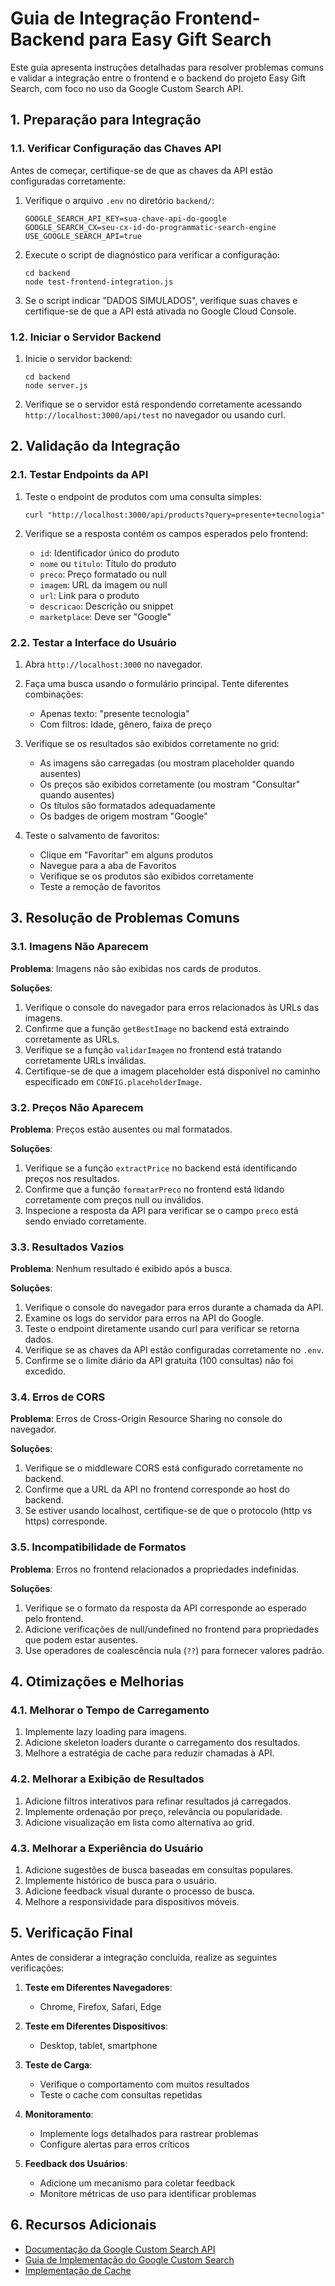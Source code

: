# Guia de Integração Frontend-Backend para Easy Gift Search

Este guia apresenta instruções detalhadas para resolver problemas comuns e validar a integração entre o frontend e o backend do projeto Easy Gift Search, com foco no uso da Google Custom Search API.

## 1. Preparação para Integração

### 1.1. Verificar Configuração das Chaves API

Antes de começar, certifique-se de que as chaves da API estão configuradas corretamente:

1. Verifique o arquivo `.env` no diretório `backend/`:
   ```
   GOOGLE_SEARCH_API_KEY=sua-chave-api-do-google
   GOOGLE_SEARCH_CX=seu-cx-id-do-programmatic-search-engine
   USE_GOOGLE_SEARCH_API=true
   ```

2. Execute o script de diagnóstico para verificar a configuração:
   ```
   cd backend
   node test-frontend-integration.js
   ```

3. Se o script indicar "DADOS SIMULADOS", verifique suas chaves e certifique-se de que a API está ativada no Google Cloud Console.

### 1.2. Iniciar o Servidor Backend

1. Inicie o servidor backend:
   ```
   cd backend
   node server.js
   ```

2. Verifique se o servidor está respondendo corretamente acessando `http://localhost:3000/api/test` no navegador ou usando curl.

## 2. Validação da Integração

### 2.1. Testar Endpoints da API

1. Teste o endpoint de produtos com uma consulta simples:
   ```
   curl "http://localhost:3000/api/products?query=presente+tecnologia"
   ```

2. Verifique se a resposta contém os campos esperados pelo frontend:
   - `id`: Identificador único do produto
   - `nome` ou `titulo`: Título do produto
   - `preco`: Preço formatado ou null
   - `imagem`: URL da imagem ou null
   - `url`: Link para o produto
   - `descricao`: Descrição ou snippet
   - `marketplace`: Deve ser "Google"

### 2.2. Testar a Interface do Usuário

1. Abra `http://localhost:3000` no navegador.

2. Faça uma busca usando o formulário principal. Tente diferentes combinações:
   - Apenas texto: "presente tecnologia"
   - Com filtros: Idade, gênero, faixa de preço

3. Verifique se os resultados são exibidos corretamente no grid:
   - As imagens são carregadas (ou mostram placeholder quando ausentes)
   - Os preços são exibidos corretamente (ou mostram "Consultar" quando ausentes)
   - Os títulos são formatados adequadamente
   - Os badges de origem mostram "Google"

4. Teste o salvamento de favoritos:
   - Clique em "Favoritar" em alguns produtos
   - Navegue para a aba de Favoritos
   - Verifique se os produtos são exibidos corretamente
   - Teste a remoção de favoritos

## 3. Resolução de Problemas Comuns

### 3.1. Imagens Não Aparecem

**Problema**: Imagens não são exibidas nos cards de produtos.

**Soluções**:
1. Verifique o console do navegador para erros relacionados às URLs das imagens.
2. Confirme que a função `getBestImage` no backend está extraindo corretamente as URLs.
3. Verifique se a função `validarImagem` no frontend está tratando corretamente URLs inválidas.
4. Certifique-se de que a imagem placeholder está disponível no caminho especificado em `CONFIG.placeholderImage`.

### 3.2. Preços Não Aparecem

**Problema**: Preços estão ausentes ou mal formatados.

**Soluções**:
1. Verifique se a função `extractPrice` no backend está identificando preços nos resultados.
2. Confirme que a função `formatarPreco` no frontend está lidando corretamente com preços null ou inválidos.
3. Inspecione a resposta da API para verificar se o campo `preco` está sendo enviado corretamente.

### 3.3. Resultados Vazios

**Problema**: Nenhum resultado é exibido após a busca.

**Soluções**:
1. Verifique o console do navegador para erros durante a chamada da API.
2. Examine os logs do servidor para erros na API do Google.
3. Teste o endpoint diretamente usando curl para verificar se retorna dados.
4. Verifique se as chaves da API estão configuradas corretamente no `.env`.
5. Confirme se o limite diário da API gratuita (100 consultas) não foi excedido.

### 3.4. Erros de CORS

**Problema**: Erros de Cross-Origin Resource Sharing no console do navegador.

**Soluções**:
1. Verifique se o middleware CORS está configurado corretamente no backend.
2. Confirme que a URL da API no frontend corresponde ao host do backend.
3. Se estiver usando localhost, certifique-se de que o protocolo (http vs https) corresponde.

### 3.5. Incompatibilidade de Formatos

**Problema**: Erros no frontend relacionados a propriedades indefinidas.

**Soluções**:
1. Verifique se o formato da resposta da API corresponde ao esperado pelo frontend.
2. Adicione verificações de null/undefined no frontend para propriedades que podem estar ausentes.
3. Use operadores de coalescência nula (`??`) para fornecer valores padrão.

## 4. Otimizações e Melhorias

### 4.1. Melhorar o Tempo de Carregamento

1. Implemente lazy loading para imagens.
2. Adicione skeleton loaders durante o carregamento dos resultados.
3. Melhore a estratégia de cache para reduzir chamadas à API.

### 4.2. Melhorar a Exibição de Resultados

1. Adicione filtros interativos para refinar resultados já carregados.
2. Implemente ordenação por preço, relevância ou popularidade.
3. Adicione visualização em lista como alternativa ao grid.

### 4.3. Melhorar a Experiência do Usuário

1. Adicione sugestões de busca baseadas em consultas populares.
2. Implemente histórico de busca para o usuário.
3. Adicione feedback visual durante o processo de busca.
4. Melhore a responsividade para dispositivos móveis.

## 5. Verificação Final

Antes de considerar a integração concluída, realize as seguintes verificações:

1. **Teste em Diferentes Navegadores**:
   - Chrome, Firefox, Safari, Edge

2. **Teste em Diferentes Dispositivos**:
   - Desktop, tablet, smartphone

3. **Teste de Carga**:
   - Verifique o comportamento com muitos resultados
   - Teste o cache com consultas repetidas

4. **Monitoramento**:
   - Implemente logs detalhados para rastrear problemas
   - Configure alertas para erros críticos

5. **Feedback dos Usuários**:
   - Adicione um mecanismo para coletar feedback
   - Monitore métricas de uso para identificar problemas

## 6. Recursos Adicionais

- [Documentação da Google Custom Search API](https://developers.google.com/custom-search/v1/overview)
- [Guia de Implementação do Google Custom Search](./IMPLEMENTACAO_GOOGLE_CUSTOM_SEARCH.md)
- [Implementação de Cache](./IMPLEMENTACAO_CACHE_GOOGLE.md)

